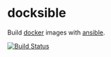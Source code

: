 # docksible

Build [docker](http://www.docker.com) images with [ansible](http://www.ansible.com).

[![Build Status](https://travis-ci.org/localghost/docksible.svg?branch=master)](https://travis-ci.org/localghost/docksible)

